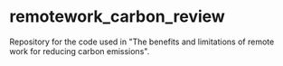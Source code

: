 # remotework_carbon_review
Repository for the code used in "The benefits and limitations of remote work for reducing carbon emissions".
